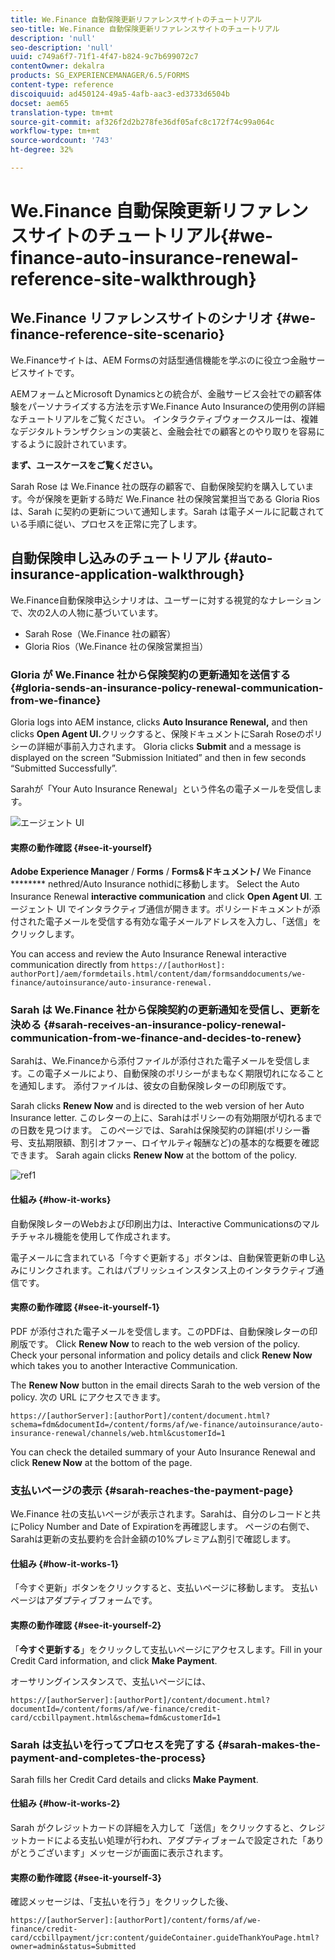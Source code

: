 ```yaml
---
title: We.Finance 自動保険更新リファレンスサイトのチュートリアル
seo-title: We.Finance 自動保険更新リファレンスサイトのチュートリアル
description: 'null'
seo-description: 'null'
uuid: c749a6f7-71f1-4f47-b824-9c7b699072c7
contentOwner: dekalra
products: SG_EXPERIENCEMANAGER/6.5/FORMS
content-type: reference
discoiquuid: ad450124-49a5-4afb-aac3-ed3733d6504b
docset: aem65
translation-type: tm+mt
source-git-commit: af326f2d2b278fe36df05afc8c172f74c99a064c
workflow-type: tm+mt
source-wordcount: '743'
ht-degree: 32%

---
```



# We.Finance 自動保険更新リファレンスサイトのチュートリアル{#we-finance-auto-insurance-renewal-reference-site-walkthrough}

## We.Finance リファレンスサイトのシナリオ  {#we-finance-reference-site-scenario}

We.Financeサイトは、AEM Formsの対話型通信機能を学ぶのに役立つ金融サービスサイトです。

AEMフォームとMicrosoft Dynamicsとの統合が、金融サービス会社での顧客体験をパーソナライズする方法を示すWe.Finance Auto Insuranceの使用例の詳細なチュートリアルをご覧ください。 インタラクティブウォークスルーは、複雑なデジタルトランザクションの実装と、金融会社での顧客とのやり取りを容易にするように設計されています。

**まず、ユースケースをご覧ください。**

Sarah Rose は We.Finance 社の既存の顧客で、自動保険契約を購入しています。今が保険を更新する時だ We.Finance 社の保険営業担当である Gloria Rios は、Sarah に契約の更新について通知します。Sarah は電子メールに記載されている手順に従い、プロセスを正常に完了します。

## 自動保険申し込みのチュートリアル {#auto-insurance-application-walkthrough}

We.Finance自動保険申込シナリオは、ユーザーに対する視覚的なナレーションで、次の2人の人物に基づいています。

* Sarah Rose（We.Finance 社の顧客）
* Gloria Rios（We.Finance 社の保険営業担当）

### Gloria が We.Finance 社から保険契約の更新通知を送信する {#gloria-sends-an-insurance-policy-renewal-communication-from-we-finance}

Gloria logs into AEM instance, clicks **Auto Insurance Renewal,** and then clicks **Open Agent UI.**&#x200B;クリックすると、保険ドキュメントにSarah Roseのポリシーの詳細が事前入力されます。 Gloria clicks **Submit** and a message is displayed on the screen “Submission Initiated” and then in few seconds “Submitted Successfully”.

Sarahが「Your Auto Insurance Renewal」という件名の電子メールを受信します。

![エージェント UI](assets/agent_ui_email_new.png)

#### 実際の動作確認 {#see-it-yourself}

**Adobe Experience Manager** / **Forms** / **Forms&amp;ドキュメント/** We Finance ******** nethred/Auto Insurance nothidに移動します。 Select the Auto Insurance Renewal **interactive communication** and click **Open Agent UI**. エージェント UI でインタラクティブ通信が開きます。ポリシードキュメントが添付された電子メールを受信する有効な電子メールアドレスを入力し、「送信」をクリックします。

You can access and review the Auto Insurance Renewal interactive communication directly from `https://[authorHost]: authorPort]/aem/formdetails.html/content/dam/formsanddocuments/we-finance/autoinsurance/auto-insurance-renewal.`

### Sarah は We.Finance 社から保険契約の更新通知を受信し、更新を決める {#sarah-receives-an-insurance-policy-renewal-communication-from-we-finance-and-decides-to-renew}

Sarahは、We.Financeから添付ファイルが添付された電子メールを受信します。この電子メールにより、自動保険のポリシーがまもなく期限切れになることを通知します。 添付ファイルは、彼女の自動保険レターの印刷版です。

Sarah clicks **Renew Now** and is directed to the web version of her Auto Insurance letter. このレターの上に、Sarahはポリシーの有効期限が切れるまでの日数を見つけます。 このページでは、Sarahは保険契約の詳細(ポリシー番号、支払期限額、割引オファー、ロイヤルティ報酬など)の基本的な概要を確認できます。 Sarah again clicks **Renew Now** at the bottom of the policy.

![ref1](assets/ref1.png)

#### 仕組み {#how-it-works}

自動保険レターのWebおよび印刷出力は、Interactive Communicationsのマルチチャネル機能を使用して作成されます。

電子メールに含まれている「今すぐ更新する」ボタンは、自動保管更新の申し込みにリンクされます。これはパブリッシュインスタンス上のインタラクティブ通信です。

#### 実際の動作確認 {#see-it-yourself-1}

PDF が添付された電子メールを受信します。このPDFは、自動保険レターの印刷版です。 Click **Renew Now** to reach to the web version of the policy. Check your personal information and policy details and click **Renew Now** which takes you to another Interactive Communication.

The **Renew Now** button in the email directs Sarah to the web version of the policy. 次の URL にアクセスできます。

`https://[authorServer]:[authorPort]/content/document.html?schema=fdm&documentId=/content/forms/af/we-finance/autoinsurance/auto-insurance-renewal/channels/web.html&customerId=1`

You can check the detailed summary of your Auto Insurance Renewal and click **Renew Now** at the bottom of the page.

### 支払いページの表示 {#sarah-reaches-the-payment-page}

We.Finance 社の支払いページが表示されます。Sarahは、自分のレコードと共にPolicy Number and Date of Expirationを再確認します。 ページの右側で、Sarahは更新の支払要約を合計金額の10%プレミアム割引で確認します。

#### 仕組み {#how-it-works-1}

「今すぐ更新」ボタンをクリックすると、支払いページに移動します。 支払いページはアダプティブフォームです。

#### 実際の動作確認 {#see-it-yourself-2}

「**今すぐ更新する**」をクリックして支払いページにアクセスします。Fill in your Credit Card information, and click **Make Payment**.

オーサリングインスタンスで、支払いページには、

`https://[authorServer]:[authorPort]/content/document.html?documentId=/content/forms/af/we-finance/credit-card/ccbillpayment.html&schema=fdm&customerId=1`

### Sarah は支払いを行ってプロセスを完了する {#sarah-makes-the-payment-and-completes-the-process}

Sarah fills her Credit Card details and clicks **Make Payment**.

#### 仕組み {#how-it-works-2}

Sarah がクレジットカードの詳細を入力して「送信」をクリックすると、クレジットカードによる支払い処理が行われ、アダプティブォームで設定された「ありがとうございます」メッセージが画面に表示されます。

#### 実際の動作確認 {#see-it-yourself-3}

確認メッセージは、「支払いを行う」をクリックした後、

`https://[authorServer]:[authorPort]/content/forms/af/we-finance/credit-card/ccbillpayment/jcr:content/guideContainer.guideThankYouPage.html?owner=admin&status=Submitted`
